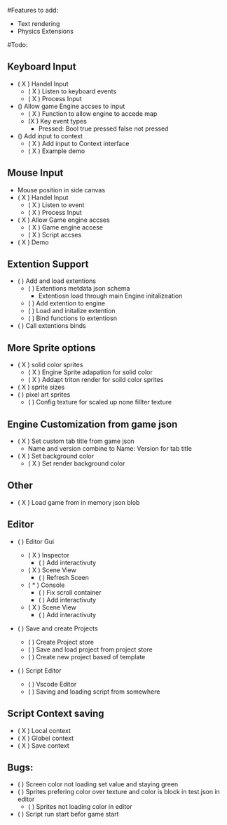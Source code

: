 #Features to add:
- Text rendering
- Physics Extensions

#Todo:
## Keyboard Input
- ( X ) Handel Input
    - ( X ) Listen to keyboard events
    - ( X ) Process Input 
- () Allow game Engine accses to input
    - ( X ) Function to allow engine to accede map
    - (X ) Key event types
      - Pressed: Bool true pressed false not pressed
- () Add input to context
    - ( X ) Add input to Context interface
    - ( X ) Example demo

## Mouse Input
- Mouse position in side canvas
- ( X ) Handel Input
	- ( X ) Listen to event
	- ( X ) Process Input
- ( X ) Allow Game engine accses
	- ( X ) Game engine accese
	- ( X ) Script accses
- ( X ) Demo
	
## Extention Support
- (  ) Add and load extentions
	- (  ) Extentions metdata json schema
		- Extentiosn load through main Engine initalizeation
	- (  ) Add extention to engine
	- (  ) Load and initalize extention
	- (  ) Bind functions to extentiosn
- (  ) Call extentions binds

## More Sprite options
- ( X ) solid color sprites
	- ( X ) Engine Sprite adapation for solid color
	- ( X ) Addapt triton render for soild color sprites
- ( X ) sprite sizes
- (  ) pixel art sprites
	- (  ) Config texture for scaled up none fillter texture

## Engine Customization from game json
- ( X ) Set custom tab title from game json
	- Name and version combine to Name: Version for tab title
- ( X ) Set background color
	- ( X ) Set render background color

## Other
- ( X ) Load game from in memory json blob
	
## Editor
- (  ) Editor Gui
	- ( X ) Inspector
		- (  ) Add interactivuty
	- ( X ) Scene View
		- (  ) Refresh Sceen
	- ( * ) Console
		- (  ) Fix scroll container
		- (  ) Add interactivuty
	- ( X ) Scene View	
		- (  ) Add interactivuty
		
- (  ) Save and create Projects
	- (  ) Create Project store
	- (  ) Save and load project from project store
	- (  ) Create new project based of template
- (  ) Script Editor
	- (  ) Vscode Editor
	- (  ) Saving and loading script from somewhere

## Script Context saving
- ( X ) Local context
- ( X ) Globel context
- ( X ) Save context 

## Bugs:
- (  ) Screen color not loading set value and staying green 
- (  ) Sprites prefering color over texture and color is block in test.json in editor
	- (  ) Sprites not loading color in editor
- (  ) Script run start befor game start


